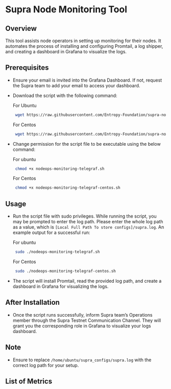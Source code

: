 # Supra Node Monitoring Tool

## Overview
This tool assists node operators in setting up monitoring for their nodes. It automates the process of installing and configuring Promtail, a log shipper, and creating a dashboard in Grafana to visualize the logs.

## Prerequisites
- Ensure your email is invited into the Grafana Dashboard. If not, request the Supra team to add your email to access your dashboard.
- Download the script with the following command:

     For Ubuntu
    ```bash
     wget https://raw.githubusercontent.com/Entropy-Foundation/supra-node-monitoring-tool/master/nodeops-monitoring-telegraf.sh
    ```
     For Centos
    ```bash
     wget https://raw.githubusercontent.com/Entropy-Foundation/supra-node-monitoring-tool/master/nodeops-monitoring-telegraf-centos.sh
    ```

- Change permission for the script file to be executable using the below command:

    For ubuntu
    ```bash
     chmod +x nodeops-monitoring-telegraf.sh
    ```
    For Centos
    ```bash
     chmod +x nodeops-monitoring-telegraf-centos.sh
    ```

## Usage
- Run the script file with sudo privileges. While running the script, you may be prompted to enter the log path. Please enter the whole log path as a value, which is `[Local Full Path To store configs]/supra.log`. An example output for a successful run:
    
    For ubuntu
    ```bash
     sudo ./nodeops-monitoring-telegraf.sh
    ```
    For Centos
    ```bash
     sudo ./nodeops-monitoring-telegraf-centos.sh
    ```

- The script will install Promtail, read the provided log path, and create a dashboard in Grafana for visualizing the logs.

## After Installation
- Once the script runs successfully, inform Supra team’s Operations member through the Supra Testnet Communication Channel. They will grant you the corresponding role in Grafana to visualize your logs dashboard.

## Note
- Ensure to replace `/home/ubuntu/supra_configs/supra.log` with the correct log path for your setup.

## List of Metrics
